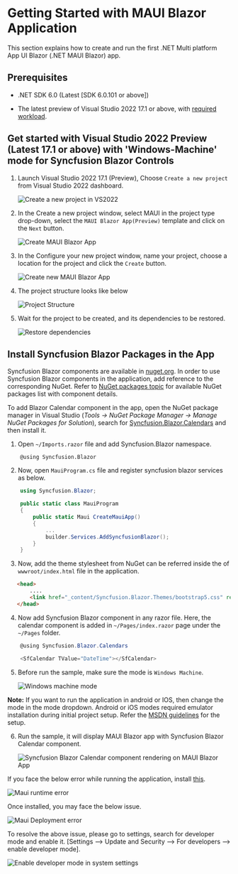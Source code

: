 # Getting Started with MAUI Blazor Application

This section explains how to create and run the first .NET Multi platform App UI Blazor (.NET MAUI Blazor) app.

## Prerequisites

*  .NET SDK 6.0 (Latest [SDK 6.0.101 or above])

*  The latest preview of Visual Studio 2022 17.1 or above, with [required workload](https://docs.microsoft.com/en-us/dotnet/maui/get-started/installation).

## Get started with Visual Studio 2022 Preview (Latest 17.1 or above) with 'Windows-Machine' mode for Syncfusion Blazor Controls

1. Launch Visual Studio 2022 17.1 (Preview), Choose `Create a new project` from Visual Studio 2022 dashboard.

   ![Create a new project in VS2022](images\maui\create-new-project.png)

2. In the Create a new project window, select MAUI in the project type drop-down, select the `MAUI Blazor App(Preview)` template and click on the `Next` button.

   ![Create MAUI Blazor App](images\maui\create-maui-blazor-server-project.png)

3. In the Configure your new project window, name your project, choose a location for the project and click the `Create` button.

   ![Create new MAUI Blazor App](images\maui\create-new-maui-blazor-app.png)

4. The project structure looks like below

   ![Project Structure](images\maui\maui-project-structure.png)

5. Wait for the project to be created, and its dependencies to be restored.

   ![Restore dependencies](images\maui\maui-restore-dependencies.png)

## Install Syncfusion Blazor Packages in the App

Syncfusion Blazor components are available in [nuget.org](https://www.nuget.org/packages?q=syncfusion.blazor). In order to use Syncfusion Blazor components in the application, add reference to the corresponding NuGet. Refer to [NuGet packages topic](https://blazor.syncfusion.com/documentation/nuget-packages) for available NuGet packages list with component details. 

To add Blazor Calendar component in the app, open the NuGet package manager in Visual Studio (*Tools → NuGet Package Manager → Manage NuGet Packages for Solution*), search for [Syncfusion.Blazor.Calendars](https://www.nuget.org/packages/Syncfusion.Blazor.Calendars/) and then install it.

1. Open `~/Imports.razor` file and add Syncfusion.Blazor namespace.

```cshtml
    @using Syncfusion.Blazor
```

2. Now, open `MauiProgram.cs` file and register syncfusion blazor services as below.

```cs
    using Syncfusion.Blazor;

    public static class MauiProgram
    {
        public static Maui CreateMauiApp()
        {
            ...
            builder.Services.AddSyncfusionBlazor();
        }
    }
```

3. Now, add the theme stylesheet from NuGet can be referred inside the <head> of `wwwroot/index.html` file in the application.

```html
   <head>
       ....
       <link href="_content/Syncfusion.Blazor.Themes/bootstrap5.css" rel="stylesheet" />
   </head>
```

4. Now add Syncfusion Blazor component in any razor file. Here, the calendar component is added in `~/Pages/index.razor` page under the `~/Pages` folder.

```cs
    @using Syncfusion.Blazor.Calendars

    <SfCalendar TValue="DateTime"></SfCalendar>
```

5. Before run the sample, make sure the mode is `Windows Machine`.

   ![Windows machine mode](images\maui\windows-machine-mode.png)

**Note:** If you want to run the application in android or IOS, then change the mode in the mode dropdown. Android or iOS modes required emulator installation during initial project setup. Refer the [MSDN guidelines](https://docs.microsoft.com/en-us/dotnet/maui/get-started/first-app) for the setup. 

6. Run the sample, it will display MAUI Blazor app with Syncfusion Blazor Calendar component.

    ![Syncfusion Blazor Calendar component rendering on MAUI Blazor App](images\maui\syncfusion-calendar-output.png)

If you face the below error while running the application, install [this](https://marketplace.visualstudio.com/items?itemName=ProjectReunion.MicrosoftSingleProjectMSIXPackagingToolsDev17).

   ![Maui runtime error](images\maui\runtime-error-maui.png)

Once installed, you may face the below issue.

   ![Maui Deployment error](images\maui\maui-deployment-error.png)

To resolve the above issue, please go to settings, search for developer mode and enable it. [Settings --> Update and Security --> For developers --> enable developer mode].

   ![Enable developer mode in system settings](images\maui\enable-developer-mode.png)
